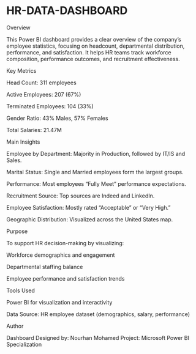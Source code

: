 # HR-DATA-DASHBOARD
Overview

This Power BI dashboard provides a clear overview of the company’s employee statistics, focusing on headcount, departmental distribution, performance, and satisfaction.
It helps HR teams track workforce composition, performance outcomes, and recruitment effectiveness.

Key Metrics

Head Count: 311 employees

Active Employees: 207 (67%)

Terminated Employees: 104 (33%)

Gender Ratio: 43% Males, 57% Females

Total Salaries: 21.47M

Main Insights

Employee by Department: Majority in Production, followed by IT/IS and Sales.

Marital Status: Single and Married employees form the largest groups.

Performance: Most employees “Fully Meet” performance expectations.

Recruitment Source: Top sources are Indeed and LinkedIn.

Employee Satisfaction: Mostly rated “Acceptable” or “Very High.”

Geographic Distribution: Visualized across the United States map.

Purpose

To support HR decision-making by visualizing:

Workforce demographics and engagement

Departmental staffing balance

Employee performance and satisfaction trends

Tools Used

Power BI for visualization and interactivity

Data Source: HR employee dataset (demographics, salary, performance)

Author

Dashboard Designed by: Nourhan Mohamed
Project: Microsoft Power BI Specialization
